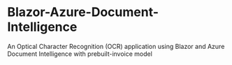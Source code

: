 # Blazor-Azure-Document-Intelligence
An Optical Character Recognition (OCR) application using Blazor and Azure Document Intelligence with prebuilt-invoice model
